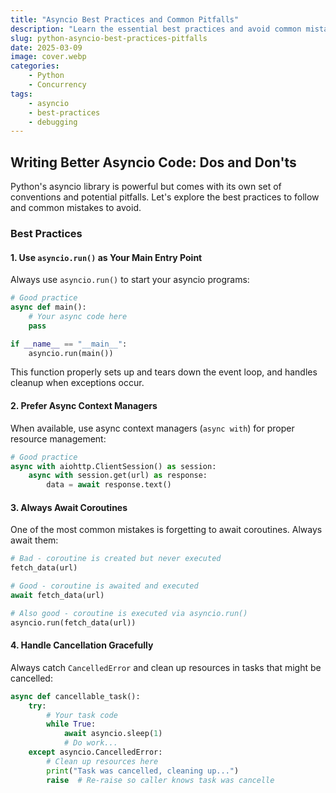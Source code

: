 ```yaml
---
title: "Asyncio Best Practices and Common Pitfalls"
description: "Learn the essential best practices and avoid common mistakes when working with Python's asyncio library"
slug: python-asyncio-best-practices-pitfalls
date: 2025-03-09
image: cover.webp
categories:
    - Python
    - Concurrency
tags:
    - asyncio
    - best-practices
    - debugging
---
```


## Writing Better Asyncio Code: Dos and Don'ts

Python's asyncio library is powerful but comes with its own set of conventions and potential pitfalls. Let's explore the best practices to follow and common mistakes to avoid.

### Best Practices

#### 1. Use `asyncio.run()` as Your Main Entry Point

Always use `asyncio.run()` to start your asyncio programs:

```python
# Good practice
async def main():
    # Your async code here
    pass

if __name__ == "__main__":
    asyncio.run(main())
```

This function properly sets up and tears down the event loop, and handles cleanup when exceptions occur.

#### 2. Prefer Async Context Managers

When available, use async context managers (`async with`) for proper resource management:

```python
# Good practice
async with aiohttp.ClientSession() as session:
    async with session.get(url) as response:
        data = await response.text()
```

#### 3. Always Await Coroutines

One of the most common mistakes is forgetting to await coroutines. Always await them:

```python
# Bad - coroutine is created but never executed
fetch_data(url)

# Good - coroutine is awaited and executed
await fetch_data(url)

# Also good - coroutine is executed via asyncio.run()
asyncio.run(fetch_data(url))
```

#### 4. Handle Cancellation Gracefully

Always catch `CancelledError` and clean up resources in tasks that might be cancelled:

```python
async def cancellable_task():
    try:
        # Your task code
        while True:
            await asyncio.sleep(1)
            # Do work...
    except asyncio.CancelledError:
        # Clean up resources here
        print("Task was cancelled, cleaning up...")
        raise  # Re-raise so caller knows task was cancelle